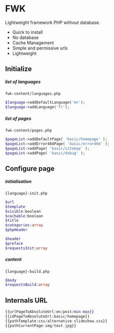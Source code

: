 FWK
=========

Lightweight framework PHP without database.

- Quick to install
- No database
- Cache Management
- Simple and permissive urls
- Lightweight


Initialize
------------------------

##### list of languages
`fwk-content/languages.php`

```php
$language->addDefaultLanguage('en');
$language->addLanguage('fr');
```

##### list of pages
`fwk-content/pages.php`

```php
$pageList->addDefaultPage( 'basic/homepage' );
$pageList->addError404Page( 'basic/error404' );
$pageList->addPage( 'basic/sitemap' );
$pageList->addPage( 'basic/debug' );
```


Configure page
------------------------

##### initialisation
`{language}-init.php`

```php
$url
$template
$visible:boolean
$cachable:boolean
$title
$categories:array
$phpHeader

$header
$preface
$requestsInit:array
```

##### content
`{language}-build.php`

```php
$body
$requestsBuild:array
```


Internals URL
------------------------

```php
{{urlPageToAbsoluteUrl:en/post/min-max}}
{{idPageToAbsoluteUrl:basic/homepage}}
{{pathTemplate:css/alternative-slideshow.css}}
{{pathCurrentPage:img/test.jpg}}
```
